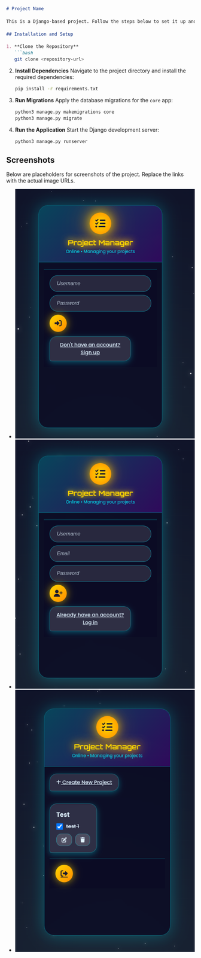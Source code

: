 ```markdown
# Project Name

This is a Django-based project. Follow the steps below to set it up and run it locally.

## Installation and Setup

1. **Clone the Repository**
   ```bash
   git clone <repository-url>
   ```

2. **Install Dependencies**
   Navigate to the project directory and install the required dependencies:
   ```bash
   pip install -r requirements.txt
   ```

3. **Run Migrations**
   Apply the database migrations for the `core` app:
   ```bash
   python3 manage.py makemigrations core
   python3 manage.py migrate
   ```

4. **Run the Application**
   Start the Django development server:
   ```bash
   python3 manage.py runserver
   ```

## Screenshots

Below are placeholders for screenshots of the project. Replace the links with the actual image URLs.

- <img src="media/Login.png" alt="Login Screenshot">
- <img src="media/Signup.png" alt="Signup Screenshot">
- <img src="media/Home.png" alt="Home Screenshot">
